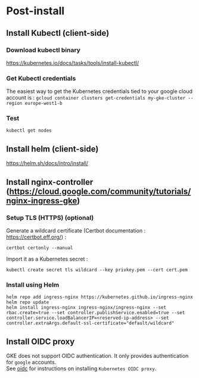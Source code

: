 # Post-install

## Install Kubectl (client-side)  

### Download kubectl binary  
  
https://kubernetes.io/docs/tasks/tools/install-kubectl/  

### Get Kubectl credentials  

The easiest way to get the Kubernetes credentials tied to your google cloud account is : `gcloud container clusters get-credentials my-gke-cluster --region europe-west1-b`  

### Test  

```
kubectl get nodes
```  

## Install helm (client-side)

https://helm.sh/docs/intro/install/

## Install nginx-controller  (https://cloud.google.com/community/tutorials/nginx-ingress-gke)

### Setup TLS (HTTPS) (optional)

Generate a wildcard certificate (Certbot documentation : https://certbot.eff.org/) :  

```
certbot certonly --manual
```  

Import it as a Kubernetes secret :  

```
kubectl create secret tls wildcard --key privkey.pem --cert cert.pem
```

### Install using Helm

```
helm repo add ingress-nginx https://kubernetes.github.io/ingress-nginx
helm repo update
helm install ingress-nginx ingress-nginx/ingress-nginx --set rbac.create=true --set controller.publishService.enabled=true --set controller.service.loadBalancerIP=<reserved-ip-address> --set controller.extraArgs.default-ssl-certificate="default/wildcard"
```  

## Install OIDC proxy  

GKE does not support OIDC authentication. It only provides authentication for `google` accounts.  
See [oidc](oidc/README.md) for instructions on installing `Kubernetes OIDC proxy`.

